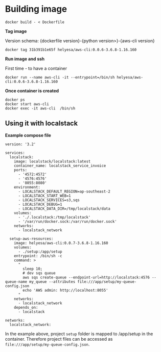# Building image

```
docker build - < Dockerfile
```


**Tag image**

Version schema: {dockerfile version}-{python version>}-{aws-cli version}

```
docker tag 31b391b1e65f helyesa/aws-cli:0.0.6-3.6.8-1.16.160
```

**Run image and ssh**

First time - to have a container

```
docker run --name aws-cli -it --entrypoint=/bin/sh helyesa/aws-cli:0.0.6-3.6.8-1.16.160
```

**Once container is created**

```
docker ps 
docker start aws-cli
docker exec -it aws-cli  /bin/sh
```

## Using it with localstack

**Example compose file**


```
version: '3.2'

services:
  localstack:
    image: localstack/localstack:latest
    container_name: localstack_service_invoice
    ports:
      - '4572:4572'
      - '4576:4576'
      - '8055:8080'
    environment:
      - LOCALSTACK_DEFAULT_REGION=ap-southeast-2
      - LOCALSTACK_START_WEB=1
      - LOCALSTACK_SERVICES=s3,sqs
      - LOCALSTACK_DEBUG=1
      - LOCALSTACK_DATA_DIR=/tmp/localstack/data
    volumes:
      - './.localstack:/tmp/localstack'
      - '/var/run/docker.sock:/var/run/docker.sock'
    networks: 
      - localstack_network

  setup-aws-resources:
    image: helyesa/aws-cli:0.0.7-3.6.8-1.16.160
    volumes:
      - ./setup:/app/setup
    entrypoint: /bin/sh -c
    command: >
      "
        sleep 10;
        # dev sqs queue
        aws sqs create-queue --endpoint-url=http://localstack:4576 --queue-name my_queue --attributes file:///app/setup/my-queue-config.json
        echo 'AWS admin: http://localhost:8055'
      "
    networks:
      - localstack_network
    depends_on:
      - localstack

networks:
  localstack_network:
```

In the example above, project `setup` folder is mapped to /app/setup in the container. Therefore project files can be accessed as `file:///app/setup/my-queue-config.json`.

